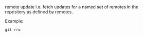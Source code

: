 remote update i.e. fetch updates for a named set of remotes in the repository as defined by remotes.

Example:

```shell
git rru
```
